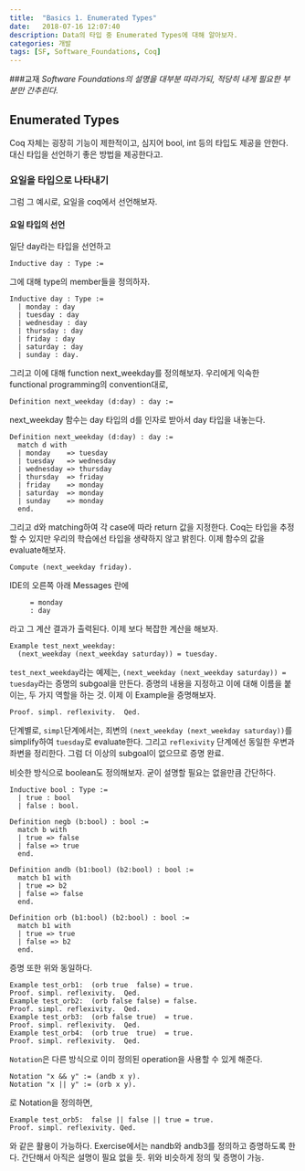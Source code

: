 ```yaml
---
title:  "Basics 1. Enumerated Types"
date:   2018-07-16 12:07:40
description: Data의 타입 중 Enumerated Types에 대해 알아보자.
categories: 개발
tags: [SF, Software_Foundations, Coq]
---
```


###교재
*Software Foundations의 설명을 대부분 따라가되, 적당히 내게 필요한 부분만 간추린다.*

## Enumerated Types
Coq 자체는 굉장히 기능이 제한적이고, 심지어 bool, int 등의 타입도 제공을 안한다. 대신 타입을 선언하기 좋은 방법을 제공한다고. 

### 요일을 타입으로 나타내기
그럼 그 예시로, 요일을 coq에서 선언해보자.

#### 요일 타입의 선언
일단 day라는 타입을 선언하고
```
Inductive day : Type :=
```
그에 대해 type의 member들을 정의하자.
```
Inductive day : Type :=
  | monday : day
  | tuesday : day
  | wednesday : day
  | thursday : day
  | friday : day
  | saturday : day
  | sunday : day.
```
그리고 이에 대해 function next_weekday를 정의해보자. 우리에게 익숙한 functional programming의 convention대로,
```
Definition next_weekday (d:day) : day :=
```
next_weekday 함수는 day 타입의 d를 인자로 받아서 day 타입을 내놓는다.
```
Definition next_weekday (d:day) : day :=
  match d with
  | monday    => tuesday
  | tuesday   => wednesday
  | wednesday => thursday
  | thursday  => friday
  | friday    => monday
  | saturday  => monday
  | sunday    => monday
  end.
```
그리고 d와 matching하여 각 case에 따라 return 값을 지정한다. Coq는 타입을 추정할 수 있지만 우리의 학습에선 타입을 생략하지 않고 밝힌다. 이제 함수의 값을 evaluate해보자.
```
Compute (next_weekday friday).
```
IDE의 오른쪽 아래 Messages 란에
```
     = monday
     : day
```
라고 그 계산 결과가 출력된다.
이제 보다 복잡한 계산을 해보자.
```
Example test_next_weekday:
  (next_weekday (next_weekday saturday)) = tuesday.
```
`test_next_weekday`라는 예제는, `(next_weekday (next_weekday saturday)) = tuesday`라는 증명의 subgoal을 만든다. 증명의 내용을 지정하고 이에 대해 이름을 붙이는, 두 가지 역할을 하는 것.
이제 이 Example을 증명해보자.
```
Proof. simpl. reflexivity.  Qed.
```
단계별로, `simpl`단계에서는, 죄변의 `(next_weekday (next_weekday saturday))`를 simplify하여 `tuesday`로 evaluate한다. 그리고 `reflexivity` 단계에선 동일한 우변과 좌변을 정리한다. 그럼 더 이상의 subgoal이 없으므로 증명 완료.

비슷한 방식으로 boolean도 정의해보자. 굳이 설명할 필요는 없을만큼 간단하다.
```
Inductive bool : Type :=
  | true : bool
  | false : bool.

Definition negb (b:bool) : bool :=
  match b with
  | true => false
  | false => true
  end.

Definition andb (b1:bool) (b2:bool) : bool :=
  match b1 with
  | true => b2
  | false => false
  end.

Definition orb (b1:bool) (b2:bool) : bool :=
  match b1 with
  | true => true
  | false => b2
  end.
```
증명 또한 위와 동일하다.

```
Example test_orb1:  (orb true  false) = true.
Proof. simpl. reflexivity.  Qed.
Example test_orb2:  (orb false false) = false.
Proof. simpl. reflexivity.  Qed.
Example test_orb3:  (orb false true)  = true.
Proof. simpl. reflexivity.  Qed.
Example test_orb4:  (orb true  true)  = true.
Proof. simpl. reflexivity.  Qed.
```
`Notation`은 다른 방식으로 이미 정의된 operation을 사용할 수 있게 해준다.
```
Notation "x && y" := (andb x y).
Notation "x || y" := (orb x y).
```
로 Notation을 정의하면,
```
Example test_orb5:  false || false || true = true.
Proof. simpl. reflexivity. Qed.
```
와 같은 활용이 가능하다.
Exercise에서는 nandb와 andb3를 정의하고 증명하도록 한다. 간단해서 아직은 설명이 필요 없을 듯. 위와 비슷하게 정의 및 증명이 가능.